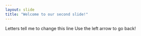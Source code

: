 ```yaml
---
layout: slide
title: "Welcome to our second slide!"
---
```

Letters tell me to change this line
Use the left arrow to go back!
